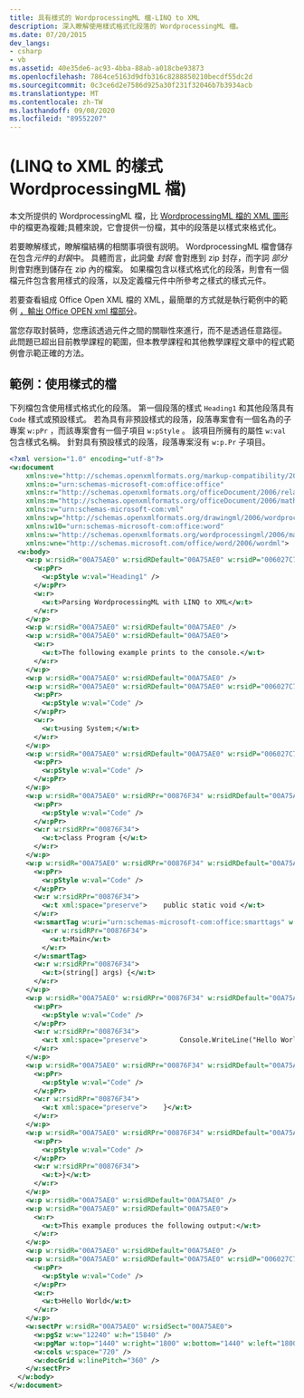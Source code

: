 ```yaml
---
title: 具有樣式的 WordprocessingML 檔-LINQ to XML
description: 深入瞭解使用樣式格式化段落的 WordprocessingML 檔。
ms.date: 07/20/2015
dev_langs:
- csharp
- vb
ms.assetid: 40e35de6-ac93-4bba-88ab-a018cbe93873
ms.openlocfilehash: 7864ce5163d9dfb316c8288850210becdf55dc2d
ms.sourcegitcommit: 0c3ce6d2e7586d925a30f231f32046b7b3934acb
ms.translationtype: MT
ms.contentlocale: zh-TW
ms.lasthandoff: 09/08/2020
ms.locfileid: "89552207"
---
```

# <a name="wordprocessingml-document-with-styles-linq-to-xml"></a> (LINQ to XML 的樣式 WordprocessingML 檔) 

本文所提供的 WordprocessingML 檔，比 [WordprocessingML 檔的 XML 圖形](xml-shape-wordprocessingml-documents.md)中的檔更為複雜;具體來說，它會提供一份檔，其中的段落是以樣式來格式化。

若要瞭解樣式，瞭解檔結構的相關事項很有説明。 WordprocessingML 檔會儲存在包含*元件*的*封裝*中。 具體而言，此詞彙 *封裝* 會對應到 zip 封存，而字詞 *部分* 則會對應到儲存在 zip 內的檔案。 如果檔包含以樣式格式化的段落，則會有一個檔元件包含套用樣式的段落，以及定義檔元件中所參考之樣式的樣式元件。

若要查看組成 Office Open XML 檔的 XML，最簡單的方式就是執行範例中的範例 [，輸出 Office OPEN xml 檔部分](example-outputs-office-open-xml-document-parts.md)。

當您存取封裝時，您應該透過元件之間的關聯性來進行，而不是透過任意路徑。 此問題已超出目前教學課程的範圍，但本教學課程和其他教學課程文章中的程式範例會示範正確的方法。

## <a name="example-a-document-that-uses-styles"></a>範例：使用樣式的檔

下列檔包含使用樣式格式化的段落。 第一個段落的樣式 `Heading1` 和其他段落具有 `Code` 樣式或預設樣式。 若為具有非預設樣式的段落，段落專案會有一個名為的子專案 `w:pPr` ，而該專案會有一個子項目 `w:pStyle` 。 該項目所擁有的屬性 `w:val` 包含樣式名稱。 針對具有預設樣式的段落，段落專案沒有 `w:p.Pr` 子項目。

```xml
<?xml version="1.0" encoding="utf-8"?>
<w:document
    xmlns:ve="http://schemas.openxmlformats.org/markup-compatibility/2006"
    xmlns:o="urn:schemas-microsoft-com:office:office"
    xmlns:r="http://schemas.openxmlformats.org/officeDocument/2006/relationships"
    xmlns:m="http://schemas.openxmlformats.org/officeDocument/2006/math"
    xmlns:v="urn:schemas-microsoft-com:vml"
    xmlns:wp="http://schemas.openxmlformats.org/drawingml/2006/wordprocessingDrawing"
    xmlns:w10="urn:schemas-microsoft-com:office:word"
    xmlns:w="http://schemas.openxmlformats.org/wordprocessingml/2006/main"
    xmlns:wne="http://schemas.microsoft.com/office/word/2006/wordml">
  <w:body>
    <w:p w:rsidR="00A75AE0" w:rsidRDefault="00A75AE0" w:rsidP="006027C7">
      <w:pPr>
        <w:pStyle w:val="Heading1" />
      </w:pPr>
      <w:r>
        <w:t>Parsing WordprocessingML with LINQ to XML</w:t>
      </w:r>
    </w:p>
    <w:p w:rsidR="00A75AE0" w:rsidRDefault="00A75AE0" />
    <w:p w:rsidR="00A75AE0" w:rsidRDefault="00A75AE0">
      <w:r>
        <w:t>The following example prints to the console.</w:t>
      </w:r>
    </w:p>
    <w:p w:rsidR="00A75AE0" w:rsidRDefault="00A75AE0" />
    <w:p w:rsidR="00A75AE0" w:rsidRDefault="00A75AE0" w:rsidP="006027C7">
      <w:pPr>
        <w:pStyle w:val="Code" />
      </w:pPr>
      <w:r>
        <w:t>using System;</w:t>
      </w:r>
    </w:p>
    <w:p w:rsidR="00A75AE0" w:rsidRDefault="00A75AE0" w:rsidP="006027C7">
      <w:pPr>
        <w:pStyle w:val="Code" />
      </w:pPr>
    </w:p>
    <w:p w:rsidR="00A75AE0" w:rsidRPr="00876F34" w:rsidRDefault="00A75AE0" w:rsidP="006027C7">
      <w:pPr>
        <w:pStyle w:val="Code" />
      </w:pPr>
      <w:r w:rsidRPr="00876F34">
        <w:t>class Program {</w:t>
      </w:r>
    </w:p>
    <w:p w:rsidR="00A75AE0" w:rsidRPr="00876F34" w:rsidRDefault="00A75AE0" w:rsidP="006027C7">
      <w:pPr>
        <w:pStyle w:val="Code" />
      </w:pPr>
      <w:r w:rsidRPr="00876F34">
        <w:t xml:space="preserve">    public static void </w:t>
      </w:r>
      <w:smartTag w:uri="urn:schemas-microsoft-com:office:smarttags" w:element="place">
        <w:r w:rsidRPr="00876F34">
          <w:t>Main</w:t>
        </w:r>
      </w:smartTag>
      <w:r w:rsidRPr="00876F34">
        <w:t>(string[] args) {</w:t>
      </w:r>
    </w:p>
    <w:p w:rsidR="00A75AE0" w:rsidRPr="00876F34" w:rsidRDefault="00A75AE0" w:rsidP="006027C7">
      <w:pPr>
        <w:pStyle w:val="Code" />
      </w:pPr>
      <w:r w:rsidRPr="00876F34">
        <w:t xml:space="preserve">        Console.WriteLine("Hello World");</w:t>
      </w:r>
    </w:p>
    <w:p w:rsidR="00A75AE0" w:rsidRPr="00876F34" w:rsidRDefault="00A75AE0" w:rsidP="006027C7">
      <w:pPr>
        <w:pStyle w:val="Code" />
      </w:pPr>
      <w:r w:rsidRPr="00876F34">
        <w:t xml:space="preserve">    }</w:t>
      </w:r>
    </w:p>
    <w:p w:rsidR="00A75AE0" w:rsidRPr="00876F34" w:rsidRDefault="00A75AE0" w:rsidP="006027C7">
      <w:pPr>
        <w:pStyle w:val="Code" />
      </w:pPr>
      <w:r w:rsidRPr="00876F34">
        <w:t>}</w:t>
      </w:r>
    </w:p>
    <w:p w:rsidR="00A75AE0" w:rsidRDefault="00A75AE0" />
    <w:p w:rsidR="00A75AE0" w:rsidRDefault="00A75AE0">
      <w:r>
        <w:t>This example produces the following output:</w:t>
      </w:r>
    </w:p>
    <w:p w:rsidR="00A75AE0" w:rsidRDefault="00A75AE0" />
    <w:p w:rsidR="00A75AE0" w:rsidRDefault="00A75AE0" w:rsidP="006027C7">
      <w:pPr>
        <w:pStyle w:val="Code" />
      </w:pPr>
      <w:r>
        <w:t>Hello World</w:t>
      </w:r>
    </w:p>
    <w:sectPr w:rsidR="00A75AE0" w:rsidSect="00A75AE0">
      <w:pgSz w:w="12240" w:h="15840" />
      <w:pgMar w:top="1440" w:right="1800" w:bottom="1440" w:left="1800" w:header="720" w:footer="720" w:gutter="0" />
      <w:cols w:space="720" />
      <w:docGrid w:linePitch="360" />
    </w:sectPr>
  </w:body>
</w:document>
```
